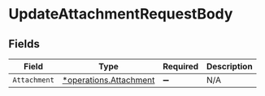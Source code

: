 # UpdateAttachmentRequestBody


## Fields

| Field                                                           | Type                                                            | Required                                                        | Description                                                     |
| --------------------------------------------------------------- | --------------------------------------------------------------- | --------------------------------------------------------------- | --------------------------------------------------------------- |
| `Attachment`                                                    | [*operations.Attachment](../../models/operations/attachment.md) | :heavy_minus_sign:                                              | N/A                                                             |